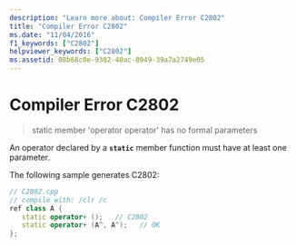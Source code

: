 ```yaml
---
description: "Learn more about: Compiler Error C2802"
title: "Compiler Error C2802"
ms.date: "11/04/2016"
f1_keywords: ["C2802"]
helpviewer_keywords: ["C2802"]
ms.assetid: 08b68c0e-9382-40ac-8949-39a7a2749e05
---
```

# Compiler Error C2802

> static member 'operator operator' has no formal parameters

An operator declared by a **`static`** member function must have at least one parameter.

The following sample generates C2802:

```cpp
// C2802.cpp
// compile with: /clr /c
ref class A {
   static operator+ ();   // C2802
   static operator+ (A^, A^);   // OK
};
```
